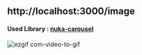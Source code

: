 ## http://localhost:3000/image

#### Used Library : [nuka-carousel](https://github.com/FormidableLabs/nuka-carousel)

![ezgif com-video-to-gif](https://github.com/HalamLee/next-commerce/assets/87893624/13fe7688-2573-430d-9101-b9c045d42b55)

